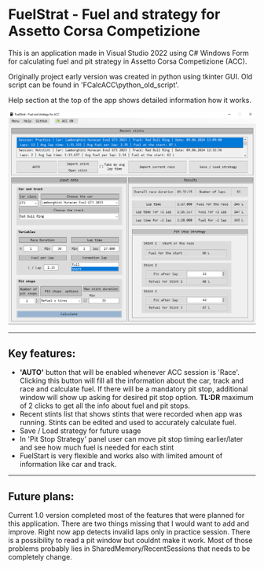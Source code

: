 # FuelStrat - Fuel and strategy for Assetto Corsa Competizione

This is an application made in Visual Studio 2022 using C# Windows Form for calculating fuel and pit strategy in Assetto Corsa Competizione (ACC). 

Originally project early version was created in python using tkinter GUI. Old script can be found in 'FCalcACC\python_old_script'.

Help section at the top of the app shows detailed information how it works.

![Alt text](/FuelStrat/other_forms/help_pics/full_app.png)
***
## Key features:
- **'AUTO'** button that will be enabled whenever ACC session is 'Race'. Clicking this button will fill all the information about the car, track and race and calculate fuel. If there will be a mandatory pit stop, additional window will show up asking for desired pit stop option. **TL:DR** maximum of 2 clicks to get all the info about fuel and pit stops.
- Recent stints list that shows stints that were recorded when app was running. Stints can be edited and used to accurately calculate fuel.
- Save / Load strategy for future usage
- In 'Pit Stop Strategy' panel user can move pit stop timing earlier/later and see how much fuel is needed for each stint
- FuelStart is very flexible and works also with limited amount of information like car and track. 

***
## Future plans:
Current 1.0 version completed most of the features that were planned for this application. 
There are two things missing that I would want to add and improve. Right now app detects invalid laps only in practice session. 
There is a possibility to read a pit window but couldnt make it work. Most of those problems probably lies in SharedMemory/RecentSessions that needs to be completely change.
